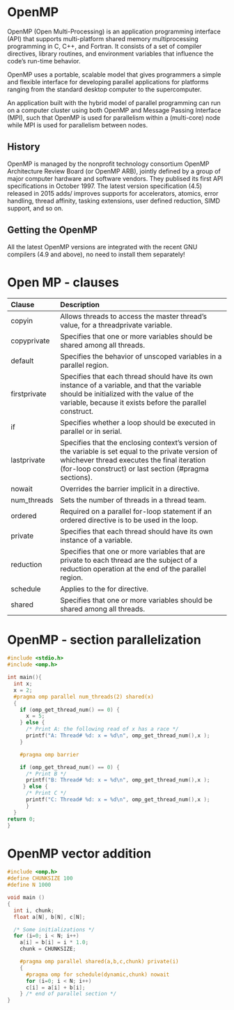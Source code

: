 # OpenMP

OpenMP (Open Multi-Processing) is an application programming interface (API) that supports multi-platform shared memory multiprocessing programming in C, C++, and Fortran. It consists of a set of compiler directives, library routines, and environment variables that influence the code’s run-time behavior.

OpenMP uses a portable, scalable model that gives programmers a simple and flexible interface for developing parallel applications for platforms ranging from the standard desktop computer to the supercomputer.

An application built with the hybrid model of parallel programming can run on a computer cluster using both OpenMP and Message Passing Interface (MPI), such that OpenMP is used for parallelism within a (multi-core) node while MPI is used for parallelism between nodes.

## History

OpenMP is managed by the nonprofit technology consortium OpenMP Architecture Review Board (or OpenMP ARB), jointly defined by a group of major computer hardware and software vendors. They publised its first API specifications in October 1997. The latest version specification (4.5) released in 2015 adds/ improves supports for accelerators, atomics, error handling, thread affinity, tasking extensions, user defined reduction, SIMD support, and so on.

## Getting the OpenMP

All the latest OpenMP versions are integrated with the recent GNU compilers (4.9 and above), no need to install them separately!

# Open MP - clauses

| Clause | Description |
| :------------- | :------------- |
| copyin |	Allows threads to access the master thread’s value, for a threadprivate variable. |
| copyprivate |	Specifies that one or more variables should be shared among all threads. |
| default |	Specifies the behavior of unscoped variables in a parallel region. |
| firstprivate	| Specifies that each thread should have its own instance of a variable, and that the variable should be initialized with the value of the variable, because it exists before the parallel construct. |
| if	| Specifies whether a loop should be executed in parallel or in serial. |
| lastprivate |	Specifies that the enclosing context’s version of the variable is set equal to the private version of whichever thread executes the final iteration (for-loop construct) or last section (#pragma sections). |
| nowait |	Overrides the barrier implicit in a directive. |
| num_threads	  | Sets the number of threads in a thread team. |
|ordered	| Required on a parallel for-loop statement if an ordered directive is to be used in the loop. |
| private |	Specifies that each thread should have its own instance of a variable. |
| reduction |	Specifies that one or more variables that are private to each thread are the subject of a reduction operation at the end of the parallel region. |
|schedule |	Applies to the for directive. |
| shared	 | Specifies that one or more variables should be shared among all threads. |


# OpenMP - section parallelization

```c++
#include <stdio.h>
#include <omp.h>

int main(){
  int x;
  x = 2;
  #pragma omp parallel num_threads(2) shared(x)
  {
    if (omp_get_thread_num() == 0) {
      x = 5;
    } else {
      /* Print A: the following read of x has a race */
      printf("A: Thread# %d: x = %d\n", omp_get_thread_num(),x );
    }

    #pragma omp barrier

    if (omp_get_thread_num() == 0) {
      /* Print B */
      printf("B: Thread# %d: x = %d\n", omp_get_thread_num(),x );
     } else {
      /* Print C */
      printf("C: Thread# %d: x = %d\n", omp_get_thread_num(),x );
      }
  }
return 0;
}
```

# OpenMP vector addition

```c++
#include <omp.h>
#define CHUNKSIZE 100
#define N 1000

void main ()
{
  int i, chunk;
  float a[N], b[N], c[N];

  /* Some initializations */
  for (i=0; i < N; i++)
    a[i] = b[i] = i * 1.0;
    chunk = CHUNKSIZE;

    #pragma omp parallel shared(a,b,c,chunk) private(i)
    {
      #pragma omp for schedule(dynamic,chunk) nowait
      for (i=0; i < N; i++)
      c[i] = a[i] + b[i];
    } /* end of parallel section */
}
```
